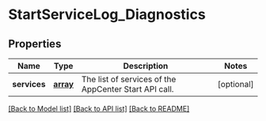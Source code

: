 # StartServiceLog_Diagnostics

## Properties
Name | Type | Description | Notes
------------ | ------------- | ------------- | -------------
**services** | [**array**](.md) | The list of services of the AppCenter Start API call. | [optional] 

[[Back to Model list]](../README.md#documentation-for-models) [[Back to API list]](../README.md#documentation-for-api-endpoints) [[Back to README]](../README.md)

